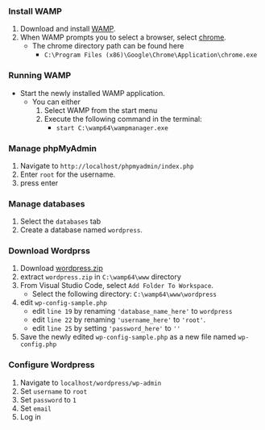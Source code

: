 
### Install WAMP
1. Download and install [WAMP](https://sourceforge.net/projects/wampserver/files/WampServer%203/WampServer%203.0.0/wampserver3.1.9_x64.exe/download?use_mirror=newcontinuum&r=https%3A%2F%2Fsourceforge.net%2Fprojects%2Fwampserver%2Ffiles%2Flatest%2Fdownload).
2. When WAMP prompts you to select a browser, select [chrome](https://www.google.com/chrome/thank-you.html?statcb=1&installdataindex=defaultbrowser#).
    * The chrome directory path can be found here
        * `C:\Program Files (x86)\Google\Chrome\Application\chrome.exe`


### Running WAMP
* Start the newly installed WAMP application.
    * You can either
        1. Select WAMP from the start menu
        2. Execute the following command in the terminal:
            * `start C:\wamp64\wampmanager.exe`

### Manage phpMyAdmin
1. Navigate to `http://localhost/phpmyadmin/index.php`
2. Enter `root` for the username.
3. press enter

### Manage databases
1. Select the `databases` tab
2. Create a database named `wordpress`.

### Download Wordprss
1. Download [wordpress.zip](https://wordpress.org/latest.zip)
2. extract `wordpress.zip` in `C:\wamp64\www` directory
3. From Visual Studio Code, select `Add Folder To Workspace`.
    * Select the following directory: `C:\wamp64\www\wordpress`
4. edit `wp-config-sample.php`
    * edit `line 19` by renaming `'database_name_here'` to `wordpress`
    * edit `line 22` by renaming `'username_here'` to `'root'`.
    * edit `line 25` by setting `'password_here'` to `''`
5. Save the newly edited `wp-config-sample.php` as a new file named `wp-config.php`


### Configure Wordpress
1. Navigate to `localhost/wordpress/wp-admin`
2. Set `username` to `root`
3. Set `password` to `1`
4. Set `email`
5. Log in